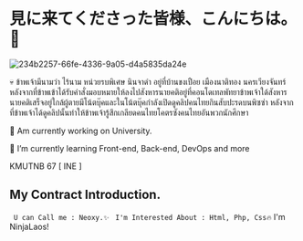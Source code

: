 # 見に来てくださった皆様、こんにちは。👋

![234b2257-66fe-4336-9a05-d4a5835da24e](https://github.com/NexonKitsune/NexonKitsune/assets/173798663/53710079-6c3b-4253-85de-bb095d7b265a)

💀 ข้าพเจ้ามีนามว่า ไร้นาม หน่วยรบพิเศษ นินจาดำ อยู่ที่บ้านขงเปือย เมืองนาติทอง นครเวียงจันทร์ 
หลังจากที่ข้าพเข้าได้รับคำสั่งมอบหมายให้ลงไปสังหารนายคติอยู่ที่คอนโดเทลพัทยาข้าพเจ้าใด้สังหารนายคติเสร็จอยู่ใกล้ผู้ตายมีโน้ตบุ๊คและในโน้ตบุ๊คกำลังเปิดดูคลิปคนไทยกินสับปะรดบนพิซซ่า หลังจากที่ข้าพเจ้าได้ดูคลิปนั้นทำให้ข้าพเจ้ารู้สึกเกลียดคนไทยโคตรซังคนไทยอันพวกนักศึกษา

🏫 Am currently working on University.

🌱 I’m currently learning Front-end, Back-end, DevOps and more

KMUTNB 67 [ INE ]

## My Contract Introduction.
``` U can Call me : Neoxy.✨```
``` I'm Interested About : Html, Php, Css🔥```
I'm NinjaLaos!



<!--
**NexonKitsune/NexonKitsune** is a ✨ _special_ ✨ repository because its `README.md` (this file) appears on your GitHub profile.

Here are some ideas to get you started:

- 🔭 I’m currently working on ...
- 🌱 I’m currently learning ...
- 👯 I’m looking to collaborate on ...
- 🤔 I’m looking for help with ...
- 💬 Ask me about ...
- 📫 How to reach me: ...
- 😄 Pronouns: ...
- ⚡ Fun fact: ...
-->
